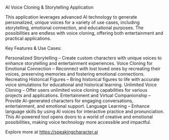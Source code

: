 AI Voice Cloning & Storytelling Application

This application leverages advanced AI technology to generate personalized, unique voices for a variety of use cases, including storytelling, emotional connection, and educational purposes. The possibilities are endless with voice cloning, offering both entertainment and practical applications.

Key Features & Use Cases:

Personalized Storytelling – Create custom characters with unique voices to enhance storytelling and entertainment experiences.
Voice Cloning for Emotional Connection – Reconnect with lost loved ones by recreating their voices, preserving memories and fostering emotional connections.
Recreating Historical Figures – Bring historical figures to life with accurate voice simulations for educational and historical learning.
Unlimited Voice Cloning – Offer users unlimited voice cloning capabilities for various projects and applications.
Entertainment and Virtual Companionship – Provide AI-generated characters for engaging conversations, entertainment, and emotional support.
Language Learning – Enhance language skills by using AI voices for interactive practice and pronunciation.
This AI-powered tool opens doors to a world of creative and emotional possibilities, making voice technology more accessible and impactful.

Explore more at https://speakingcharacter.ai
